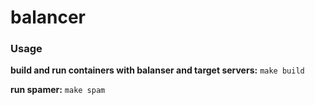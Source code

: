 # balancer

### Usage

**build and run containers with balanser and target servers:** ```make build ```

**run spamer:** ```make spam```
